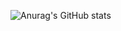 ![Anurag's GitHub stats](https://github-readme-stats.vercel.app/api?username=SilentWasHere&show_icons=true&theme=dracula)
